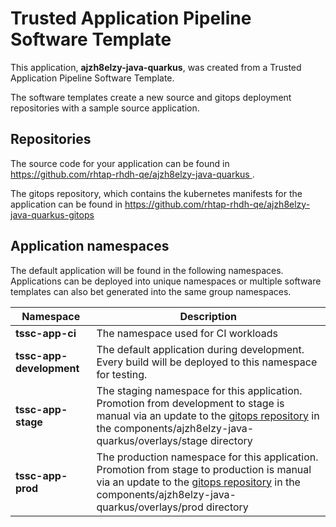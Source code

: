 # Trusted Application Pipeline Software Template

This application, **ajzh8elzy-java-quarkus**, was created from a Trusted Application Pipeline Software Template.

The software templates create a new source and gitops deployment repositories with a sample source application. 

## Repositories

The source code for your application can be found in [https://github.com/rhtap-rhdh-qe/ajzh8elzy-java-quarkus ](https://github.com/rhtap-rhdh-qe/ajzh8elzy-java-quarkus ).
 
The gitops repository, which contains the kubernetes manifests for the application can be found in 
[https://github.com/rhtap-rhdh-qe/ajzh8elzy-java-quarkus-gitops ](https://github.com/rhtap-rhdh-qe/ajzh8elzy-java-quarkus-gitops ) 

## Application namespaces 

The default application will be found in the following namespaces. Applications can be deployed into unique namespaces or multiple software templates can also bet generated into the same group namespaces.  

|  Namespace   |  Description   |  
| -------- | -------- |
| **tssc-app-ci** | The namespace used for CI workloads |
| **tssc-app-development** | The default application during development. Every build will be deployed to this namespace for testing. |
| **tssc-app-stage** | The staging namespace for this application. Promotion from development to stage is manual via an update to the [gitops repository](https://github.com/rhtap-rhdh-qe/ajzh8elzy-java-quarkus-gitops ) in the components/ajzh8elzy-java-quarkus/overlays/stage directory |
| **tssc-app-prod** | The production namespace for this application. Promotion from stage to production is manual via an update to the [gitops repository](https://github.com/rhtap-rhdh-qe/ajzh8elzy-java-quarkus-gitops ) in the components/ajzh8elzy-java-quarkus/overlays/prod directory |